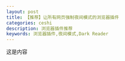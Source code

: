 ```yaml
---
layout: post
title: 【推荐】让所有网页强制夜间模式的浏览器插件
categories: ceshi
description: 浏览器插件推荐
keywords: 浏览器插件,夜间模式,Dark Reader
---
```


这是内容
